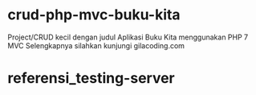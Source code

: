 # crud-php-mvc-buku-kita
Project/CRUD kecil dengan judul Aplikasi Buku Kita menggunakan PHP 7 MVC
Selengkapnya silahkan kunjungi gilacoding.com
# referensi_testing-server
